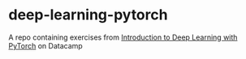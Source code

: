 # deep-learning-pytorch
A repo containing exercises from [Introduction to Deep Learning with PyTorch](https://app.datacamp.com/learn/courses/intro-to-python-for-data-science) on Datacamp